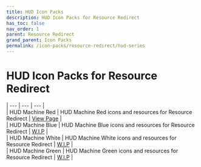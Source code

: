 ```yaml
---
title: HUD Icon Packs
description: HUD Icon Packs for Resource Redirect
has_toc: false
nav_order: 1
parent: Resource Redirect
grand_parent: Icon Packs
permalink: /icon-packs/resource-redirect/hud-series
---
```


HUD Icon Packs for Resource Redirect
===========================

| --- | --- | --- |  
| HUD Machine Red | HUD Machine Red icons and resources for Resource Redirect | [View Page][Red] |  
| HUD Machine Blue | HUD Machine Blue icons and resources for Resource Redirect | [W.I.P][WIP] |  
| HUD Machine White | HUD Machine White icons and resources for Resource Redirect | [W.I.P][WIP] |  
| HUD Machine Green | HUD Machine Green icons and resources for Resource Redirect | [W.I.P][WIP] |  

<!-- ///////////////////////////////////////////////////////////////////////////////////////////////////////////////////////////////////////////////////// -->

[Red]: /icon-packs/resource-redirect/hud-series/hud-machine-red
[Blue]: /icon-packs/resource-redirect/hud-series/hud-machine-blue
[White]: /icon-packs/resource-redirect/hud-series/hud-machine-white
[Green]: /icon-packs/resource-redirect/hud-series/hud-machine-green

<!-- ////////////////////////////////////////////////////////////////////////////////////////////////////////////////////// -->

[WIP]: /WIP

<!-- ////////////////////////////////////////////////////////////////////////////////////////////////////////////////////// -->
